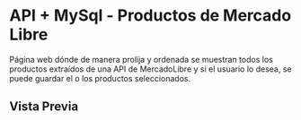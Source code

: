 
# API + MySql - Productos de Mercado Libre

Página web dónde de manera prolija y ordenada se muestran todos los productos extraídos de una API de MercadoLibre y si el usuario lo desea, se puede guardar el o los productos seleccionados.


## Vista Previa

